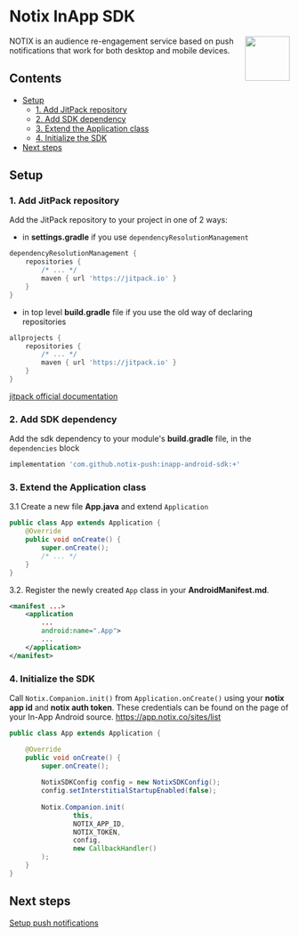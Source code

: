 # Notix InApp SDK

<img align="right" width="80px" src="https://img.cdnotix.com/notix-static/readme-icon.png">

NOTIX is an audience re-engagement service based on push notifications that work for both desktop and mobile devices.

## Contents

* [Setup](#setup)
  * [1. Add JitPack repository](#1-add-jitpack-repository)
  * [2. Add SDK dependency](#2-add-sdk-dependency)
  * [3. Extend the Application class](#3-extend-the-application-class)
  * [4. Initialize the SDK](#4-initialize-the-sdk)
* [Next steps](#next-steps)


## Setup

### 1. Add JitPack repository
Add the JitPack repository to your project in one of 2 ways:

* in **settings.gradle** if you use `dependencyResolutionManagement`
```groovy
dependencyResolutionManagement {
    repositories {
        /* ... */
        maven { url 'https://jitpack.io' }
    }
}
```

* in top level **build.gradle** file if you use the old way of declaring repositories
```groovy
allprojects {
    repositories {
        /* ... */
        maven { url 'https://jitpack.io' }
    } 
}
```

[jitpack official documentation](https://jitpack.io/)

### 2. Add SDK dependency

Add the sdk dependency to your module's **build.gradle** file, in the `dependencies` block

```groovy
implementation 'com.github.notix-push:inapp-android-sdk:+'
```

### 3. Extend the Application class

3.1 Create a new file **App.java** and extend `Application`
    
```java
public class App extends Application {
    @Override
    public void onCreate() {
        super.onCreate();
        /* ... */
    }
}
```

3.2. Register the newly created `App` class in your **AndroidManifest.md**.

```xml
<manifest ...>
    <application 
        ...
        android:name=".App">
        ...
    </application>
</manifest>
```

### 4. Initialize the SDK

Call `Notix.Companion.init()` from `Application.onCreate()` using your **notix app id** and **notix auth token**. 
These credentials can be found on the page of your In-App Android source. https://app.notix.co/sites/list

```java
public class App extends Application {

    @Override
    public void onCreate() {
        super.onCreate();
    
        NotixSDKConfig config = new NotixSDKConfig();
        config.setInterstitialStartupEnabled(false);
    
        Notix.Companion.init(
                this,
                NOTIX_APP_ID,
                NOTIX_TOKEN,
                config,
                new CallbackHandler()
        );
    }
}
```

## Next steps
[Setup push notifications](README-JAVA.md)